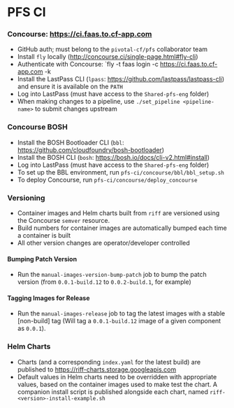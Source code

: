 # PFS CI

### Concourse: https://ci.faas.to.cf-app.com
- GitHub auth; must belong to the `pivotal-cf/pfs` collaborator team
- Install `fly` locally (http://concourse.ci/single-page.html#fly-cli)
- Authenticate with Concourse: `fly -t faas login -c https://ci.faas.to.cf-app.com -k
- Install the LastPass CLI (`lpass`: https://github.com/lastpass/lastpass-cli) and ensure it is available on the `PATH`
- Log into LastPass (must have access to the `Shared-pfs-eng` folder)
- When making changes to a pipeline, use `./set_pipeline <pipeline-name>` to submit changes upstream

### Concourse BOSH
- Install the BOSH Bootloader CLI (`bbl`: https://github.com/cloudfoundry/bosh-bootloader)
- Install the BOSH CLI (`bosh`: https://bosh.io/docs/cli-v2.html#install)
- Log into LastPass (must have access to the `Shared-pfs-eng` folder)
- To set up the BBL environment, run `pfs-ci/concourse/bbl/bbl_setup.sh`
- To deploy Concourse, run `pfs-ci/concourse/deploy_concourse`

### Versioning
- Container images and Helm charts built from `riff` are versioned using the Concourse `semver` resource.
- Build numbers for container images are automatically bumped each time a container is built
- All other version changes are operator/developer controlled
#### Bumping Patch Version
- Run the `manual-images-version-bump-patch` job to bump the patch version (from `0.0.1-build.12` to `0.0.2-build.1`, for example)
#### Tagging Images for Release
- Run the `manual-images-release` job to tag the latest images with a stable [non-build] tag (Will tag a `0.0.1-build.12` image of a given component as `0.0.1`).

### Helm Charts
- Charts (and a corresponding `index.yaml` for the latest build) are published to https://riff-charts.storage.googleapis.com
- Default values in Helm charts need to be overridden with appropriate values, based on the container images used to make test the chart. A companion install script is published alongside each chart, named `riff-<version>-install-example.sh`
